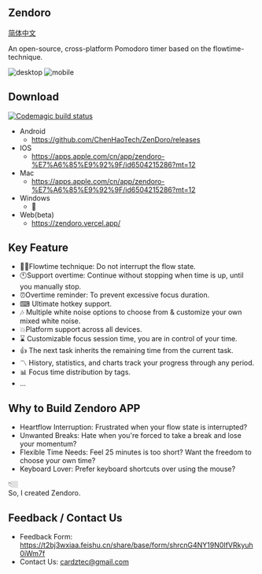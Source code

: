## Zendoro
[简体中文](./doc/README_ch.md)

An open-source, cross-platform Pomodoro timer based on the flowtime-technique.  

![desktop](./doc/desktop_new.gif)
![mobile](./doc/mobile_new.gif)


## Download 
[![Codemagic build status](https://api.codemagic.io/apps/66c728cd97efabd8a17f4fd7/66c728cd97efabd8a17f4fd6/status_badge.svg)](https://codemagic.io/app/66c728cd97efabd8a17f4fd7/66c728cd97efabd8a17f4fd6/latest_build)
- Android
    - https://github.com/ChenHaoTech/ZenDoro/releases
- IOS
    - https://apps.apple.com/cn/app/zendoro-%E7%A6%85%E9%92%9F/id6504215286?mt=12
- Mac
    - https://apps.apple.com/cn/app/zendoro-%E7%A6%85%E9%92%9F/id6504215286?mt=12
- Windows
    - 🚧
- Web(beta)
  - https://zendoro.vercel.app/

## Key Feature 
- 🧑‍💻Flowtime technique: Do not interrupt the flow state.
- 🕚Support overtime: Continue without stopping when time is up, until you manually stop.
- ⏰Overtime reminder: To prevent excessive focus duration.
- ⌨ Ultimate hotkey support.
- 🎶 Multiple white noise options to choose from & customize your own mixed white noise.
- 💥Platform support across all devices.
- ⌛ Customizable focus session time, you are in control of your time.
- 👍 The next task inherits the remaining time from the current task.
- 〽️ History, statistics, and charts track your progress through any period.
- 📊 Focus time distribution by tags.
- ...

## Why to Build Zendoro APP
- Heartflow Interruption: Frustrated when your flow state is interrupted?
- Unwanted Breaks: Hate when you're forced to take a break and lose your momentum?
- Flexible Time Needs: Feel 25 minutes is too short? Want the freedom to choose your own time?
- Keyboard Lover: Prefer keyboard shortcuts over using the mouse?

👇🏼  
So, I created Zendoro.  

## Feedback / Contact Us
- Feedback Form: https://t2bj3wxiaa.feishu.cn/share/base/form/shrcnG4NY19N0IfVRkyuh0iWm7f
- Contact Us: cardztec@gmail.com
